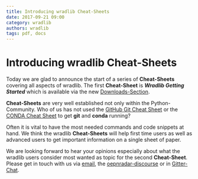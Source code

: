 ```yaml
---
title: Introducing wradlib Cheat-Sheets
date: 2017-09-21 09:00
category: wradlib
authors: wradlib
tags: pdf, docs
---
```

# Introducing wradlib Cheat-Sheets

Today we are glad to announce the start of a series of **Cheat-Sheets** covering all aspects of wradlib. The first **Cheat-Sheet** is _**Wradlib Getting Started**_ which is available via the new [Downloads-Section](../../pages/downloads).

**Cheat-Sheets** are very well established not only within the Python-Community. Who of us has not used the [GitHub Git Cheat Sheet](https://services.github.com/on-demand/downloads/github-git-cheat-sheet.pdf) or the [CONDA Cheat Sheet](https://conda.io/docs/_downloads/conda-cheatsheet.pdf) to get **git** and **conda** running?

Often it is vital to have the most needed commands and code snippets at hand. We think the wradlib **Cheat-Sheets** will help first time users as well as advanced users to get important information on a single sheet of paper.

We are looking forward to hear your opinions especially about what the wradlib users consider most wanted as topic for the second **Cheat-Sheet**. Please get in touch with us via [email](mailto:wradlib@wradlib.org), the [oepnradar-discourse](https://openradar.discourse.group/tags/wradlib) or in [Gitter-Chat](https://gitter.im/wradlib/Lobby).






